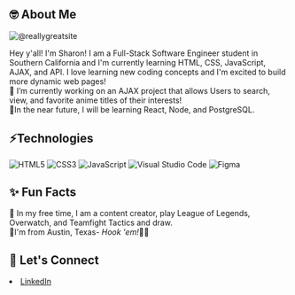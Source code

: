  <h2>🤓 About Me</h2> 

![@reallygreatsite](https://user-images.githubusercontent.com/103021766/174693470-04438652-71a9-4308-b058-1145347d2b5b.png)

<div>Hey y'all! I'm Sharon! I am a Full-Stack Software Engineer student in Southern California and I'm currently learning HTML, CSS, JavaScript, AJAX, and API. I love learning new coding concepts and I'm excited to build more dynamic web pages!
 
<div>🌱 I’m currently working on an AJAX project that allows Users to search, view, and favorite anime titles of their interests!</div> 
 <div>🌱In the near future, I will be learning React, Node, and PostgreSQL.

 <h2>⚡Technologies</h2>

 ![HTML5](https://img.shields.io/badge/html5-%23E34F26.svg?style=for-the-badge&logo=html5&logoColor=white) ![CSS3](https://img.shields.io/badge/css3-%231572B6.svg?style=for-the-badge&logo=css3&logoColor=white) ![JavaScript](https://img.shields.io/badge/javascript-%23323330.svg?style=for-the-badge&logo=javascript&logoColor=%23F7DF1E) 
 ![Visual Studio Code](https://img.shields.io/badge/Visual%20Studio%20Code-0078d7.svg?style=for-the-badge&logo=visual-studio-code&logoColor=white) ![Figma](https://img.shields.io/badge/figma-%23F24E1E.svg?style=for-the-badge&logo=figma&logoColor=white)


<h2>✨ Fun Facts</h2>   
<div>👾 In my free time, I am a content creator, play League of Legends, Overwatch, and Teamfight Tactics and draw.</div>
<div>📍I'm from Austin, Texas- <i>Hook 'em!</i>🤘🏻</div>
  
<h2>🤝 Let's Connect</h2> 
  <li>
    <a href="https://www.linkedin.com/in/sharon-tieu/">LinkedIn</a>
  </li>

<!---
sharon-tieu/sharon-tieu is a ✨ special ✨ repository because its `README.md` (this file) appears on your GitHub profile.
You can click the Preview link to take a look at your changes.
--->
